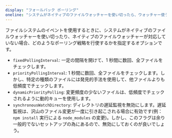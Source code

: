 ```yaml
---
display: "フォールバック ポーリング"
oneline: "システムがネイティブのファイルウォッチャーを使い切ったら、ウォッチャー使うべきもの"
---
```


ファイルシステムのイベントを使用するときに、システムがネイティブのファイルウォッチャーを使い切ったり、ネイティブのファイルウォッチャーが対応していない場合、どのようなポーリング戦略を行使するかを指定するオプションです。

- `fixedPollingInterval`: 一定の間隔を開けて、1 秒間に数回、全ファイルをチェックします。
- `priorityPollingInterval`: 1 秒間に数回、全ファイルをチェックします。しかし、特定の種類のファイルには発見的手法を使用して、他ファイルよりも低頻度でチェックします。
- `dynamicPriorityPolling`: 変更頻度の少ないファイルは、低頻度でチェックされるように動的キューを使用します。
- `synchronousWatchDirectory`: ディレクトリの遅延監視を無効にします。遅延監視は、沢山のファイル変更が一度に引き起こされる場合に有効です(例： `npm install` 実行による `node_modules` の変更)。しかし、このフラグは余り一般的でないセットアップの為にあるので、無効にしておくのが良いでしょう。
